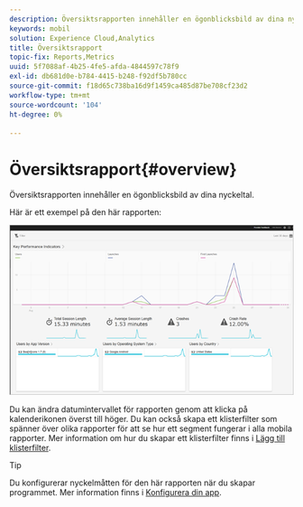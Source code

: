 ```yaml
---
description: Översiktsrapporten innehåller en ögonblicksbild av dina nyckeltal.
keywords: mobil
solution: Experience Cloud,Analytics
title: Översiktsrapport
topic-fix: Reports,Metrics
uuid: 5f7088af-4b25-4fe5-afda-4844597c78f9
exl-id: db681d0e-b784-4415-b248-f92df5b780cc
source-git-commit: f18d65c738ba16d9f1459ca485d87be708cf23d2
workflow-type: tm+mt
source-wordcount: '104'
ht-degree: 0%

---
```


# Översiktsrapport{#overview}

Översiktsrapporten innehåller en ögonblicksbild av dina nyckeltal.

Här är ett exempel på den här rapporten:

![](assets/report_usage_overview.png)

Du kan ändra datumintervallet för rapporten genom att klicka på kalenderikonen överst till höger. Du kan också skapa ett klisterfilter som spänner över olika rapporter för att se hur ett segment fungerar i alla mobila rapporter. Mer information om hur du skapar ett klisterfilter finns i [Lägg till klisterfilter](/help/using/usage/reports-customize/t-sticky-filter.md).

>[!TIP]
>
>Du konfigurerar nyckelmåtten för den här rapporten när du skapar programmet. Mer information finns i [Konfigurera din app](/help/using/c-manage-app-settings/c-mob-confg-app/c-mob-confg-app.md).
